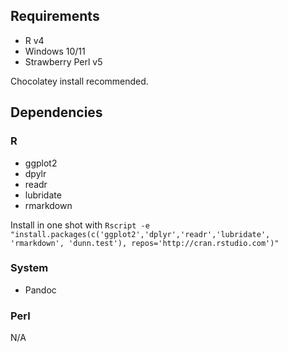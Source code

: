 ## Requirements

- R v4
- Windows 10/11
- Strawberry Perl v5

Chocolatey install recommended.

## Dependencies

### R

- ggplot2
- dpylr
- readr
- lubridate
- rmarkdown

Install in one shot with `Rscript -e "install.packages(c('ggplot2','dplyr','readr','lubridate', 'rmarkdown', 'dunn.test'), repos='http://cran.rstudio.com')"`

### System

- Pandoc

### Perl

N/A
